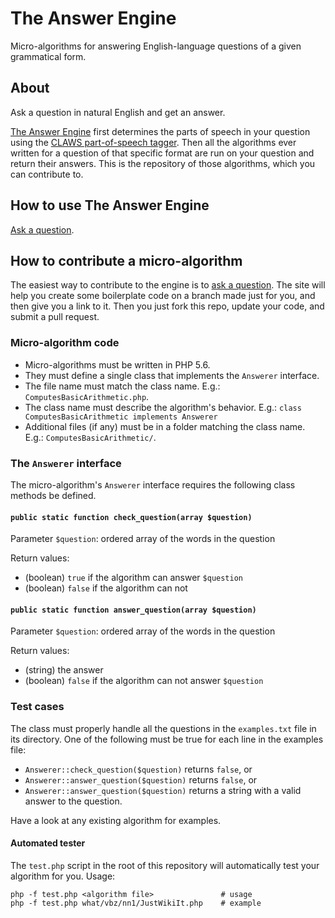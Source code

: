 # The Answer Engine

Micro-algorithms for answering English-language questions of a given grammatical form.


## About
Ask a question in natural English and get an answer.

[The Answer Engine][theae] first determines the parts of speech in your question using
the [CLAWS part-of-speech tagger][claws]. Then all the algorithms ever written for a question
of that specific format are run on your question and return their answers. This is the repository
of those algorithms, which you can contribute to.

## How to use The Answer Engine

[Ask a question][theae].

## How to contribute a micro-algorithm

The easiest way to contribute to the engine is to [ask a question][theae]. The site will help you create
some boilerplate code on a branch made just for you, and then give you a link to it. Then you just fork this
repo, update your code, and submit a pull request.

### Micro-algorithm code

* Micro-algorithms must be written in PHP 5.6.
* They must define a single class that implements the `Answerer` interface.
* The file name must match the class name. E.g.: `ComputesBasicArithmetic.php`.
* The class name must describe the algorithm's behavior. E.g.: `class ComputesBasicArithmetic implements Answerer`
* Additional files (if any) must be in a folder matching the class name. E.g.: `ComputesBasicArithmetic/`.

### The `Answerer` interface

The micro-algorithm's `Answerer` interface requires the following class methods be defined.

#### `public static function check_question(array $question)`

Parameter `$question`: ordered array of the words in the question

Return values:

* (boolean) `true` if the algorithm can answer `$question`
* (boolean) `false` if the algorithm can not

#### `public static function answer_question(array $question)`

Parameter `$question`: ordered array of the words in the question

Return values:

* (string) the answer
* (boolean) `false` if the algorithm can not answer `$question`

### Test cases

The class must properly handle all the questions in the `examples.txt` file in its directory. One of the following must be true
for each line in the examples file:

* `Answerer::check_question($question)` returns `false`, or
* `Answerer::answer_question($question)` returns `false`, or
* `Answerer::answer_question($question)` returns a string with a valid answer to the question.

Have a look at any existing algorithm for examples.

#### Automated tester
The `test.php` script in the root of this repository will automatically test your algorithm for you.
Usage:

```
php -f test.php <algorithm file>               # usage
php -f test.php what/vbz/nn1/JustWikiIt.php    # example
```


[theae]: http://www.theanswerengine.net
[claws]: http://ucrel.lancs.ac.uk/claws/
